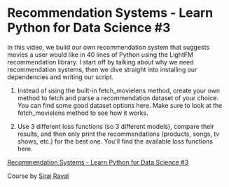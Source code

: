 # Recommendation Systems - Learn Python for Data Science #3

In this video, we build our own recommendation system that suggests movies a user would like in 40 lines of Python using the LightFM recommendation library. I start off by talking about why we need recommendation systems, then we dive straight into installing our dependencies and writing our script. 

1. Instead of using the built-in fetch_movielens method, create your own method to fetch and parse a recommendation dataset of your choice. You can find some good dataset options here. Make sure to look at the fetch_movielens method to see how it works.

2. Use 3 different loss functions (so 3 different models), compare their results, and then only print the recommendations (products, songs, tv shows, etc.) for the best one. You'll find the available loss functions here.

[Recommendation Systems - Learn Python for Data Science #3](https://www.youtube.com/watch?v=9gBC9R-msAk&list=PL2-dafEMk2A6QKz1mrk1uIGfHkC1zZ6UU&index=3)

Course by [Siraj Raval](https://www.youtube.com/channel/UCWN3xxRkmTPmbKwht9FuE5A)